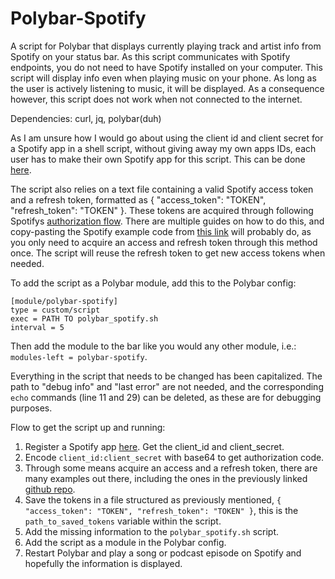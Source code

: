 # Polybar-Spotify
A script for Polybar that displays currently playing track and artist info from Spotify on your status bar. As this script communicates with Spotify endpoints, you do not need to have Spotify installed on your computer. This script will display info even when playing music on your phone. As long as the user is actively listening to music, it will be displayed. As a consequence however, this script does not work when not connected to the internet.

Dependencies: curl, jq, polybar(duh)

As I am unsure how I would go about using the client id and client secret for a Spotify app in a shell script, without giving away my own apps IDs, each user has to make their own Spotify app for this script. This can be done [here](https://developer.spotify.com/). 

The script also relies on a text file containing a valid Spotify access token and a refresh token, formatted as { "access_token": "TOKEN", "refresh_token": "TOKEN" }. These tokens are acquired through following Spotifys [authorization flow](https://developer.spotify.com/documentation/general/guides/authorization-guide/). There are multiple guides on how to do this, and copy-pasting the Spotify example code from [this link](https://github.com/spotify/web-api-auth-examples) will probably do, as you only need to acquire an access and refresh token through this method once. The script will reuse the refresh token to get new access tokens when needed.

To add the script as a Polybar module, add this to the Polybar config:

    [module/polybar-spotify]
    type = custom/script
    exec = PATH TO polybar_spotify.sh
    interval = 5

Then add the module to the bar like you would any other module, i.e.: `modules-left = polybar-spotify`.

Everything in the script that needs to be changed has been capitalized. The path to "debug info" and "last error" are not needed, and the corresponding `echo` commands (line 11 and 29) can be deleted, as these are for debugging purposes.

Flow to get the script up and running:
1. Register a Spotify app [here](https://developer.spotify.com/). Get the client_id and client_secret.
2. Encode `client_id:client_secret` with base64 to get authorization code.
3. Through some means acquire an access and a refresh token, there are many examples out there, including the ones in the previously linked [github repo](https://github.com/spotify/web-api-auth-examples).
4. Save the tokens in a file structured as previously mentioned, `{ "access_token": "TOKEN", "refresh_token": "TOKEN" }`, this is the `path_to_saved_tokens` variable within the script.
5. Add the missing information to the `polybar_spotify.sh` script.
6. Add the script as a module in the Polybar config.
7. Restart Polybar and play a song or podcast episode on Spotify and hopefully the information is displayed.
